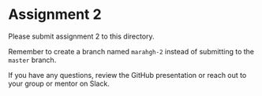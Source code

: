 # Assignment 2

Please submit assignment 2 to this directory.

Remember to create a branch named `marahgh-2` 
instead of submitting to the `master` branch.

If you have any questions, review the GitHub presentation or reach
out to your group or mentor on Slack.
